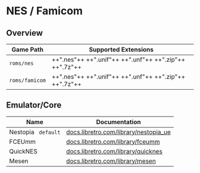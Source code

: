 # NES / Famicom

## Overview

| Game Path | Supported Extensions |
| --- | --- |
| `roms/nes` | ++".nes"++ ++".unif"++ ++".unf"++ ++".zip"++ ++".7z"++ |
| `roms/famicom` | ++".nes"++ ++".unif"++ ++".unf"++ ++".zip"++ ++".7z"++ |

## Emulator/Core

| Name | Documentation |
| --- | --- |
| Nestopia &nbsp; `default` | [docs.libretro.com/library/nestopia_ue](https://docs.libretro.com/library/nestopia_ue/) |
| FCEUmm | [docs.libretro.com/library/fceumm](https://docs.libretro.com/library/fceumm/) |
| QuickNES | [docs.libretro.com/library/quicknes](https://docs.libretro.com/library/quicknes/) |
| Mesen | [docs.libretro.com/library/mesen](https://docs.libretro.com/library/mesen/) |
